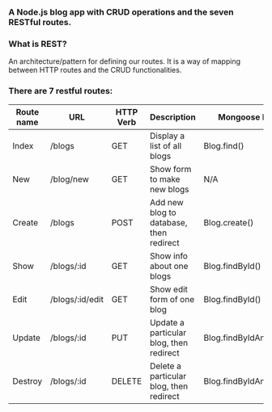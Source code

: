 ### A Node.js blog app with CRUD operations and the seven RESTful routes.

### What is REST? 
An architecture/pattern for defining our routes. It is a way of mapping between HTTP routes and the CRUD functionalities.

### There are 7 restful routes:

| Route name  	| URL 				| HTTP Verb   | Description								| Mongoose Method          |
| ------------- | ----------------- |-------------| --------------------------------------- | -------------------------|
| Index         | /blogs   			| GET		  | Display a list of all blogs    			| Blog.find()              |
| New           | /blog/new  		| GET         | Show form to make new blogs				| N/A                      |
| Create        | /blogs			| POST		  | Add new blog to database, then redirect	| Blog.create()            |
| Show          | /blogs/:id 		| GET		  |	Show info about one blogs 				| Blog.findById()          |
| Edit          | /blogs/:id/edit  	| GET		  |	Show edit form of one blog 				| Blog.findById()          |
| Update        | /blogs/:id 		| PUT 		  |	Update a particular blog, then redirect	| Blog.findByIdAndUpdate() |
| Destroy       | /blogs/:id 		| DELETE      | Delete a particular blog, then redirect	| Blog.findByIdAndRemove() |